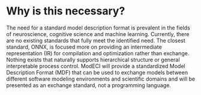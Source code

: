 # Why is this necessary?

The need for a standard model description format is prevalent in 
the fields of neuroscience, cognitive science and machine learning. 
Currently, there are no existing standards that fully meet the identified need.
The closest standard, ONNX, is focused more on providing an intermediate representation (IR) for compilation and optimization rather than exchange.
Nothing exists that naturally supports hierarchical structure or 
general interpretable process control.
ModECI will provide a standardized Model Description Format (MDF) that can be used to exchange models between different software modeling environments and scientific domains
and will be presented as an exchange standard, not a programming language.
